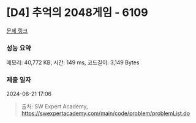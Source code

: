 # [D4] 추억의 2048게임 - 6109 

[문제 링크](https://swexpertacademy.com/main/code/problem/problemDetail.do?contestProbId=AWbrg9uabZsDFAWQ) 

### 성능 요약

메모리: 40,772 KB, 시간: 149 ms, 코드길이: 3,149 Bytes

### 제출 일자

2024-08-21 17:06



> 출처: SW Expert Academy, https://swexpertacademy.com/main/code/problem/problemList.do